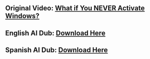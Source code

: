 ## Original Video: [What if You NEVER Activate Windows?](https://www.youtube.com/watch?v=8bJrWrTSHvY)

## English AI Dub: [Download Here](https://files.thiojoe.com/github/What+if+You+Never+Activate+Windows+-+English+Dub.wav)

## Spanish AI Dub: [Download Here](https://files.thiojoe.com/github/What+if+You+Never+Activate+Windows+-+Spanish+Dub.wav)